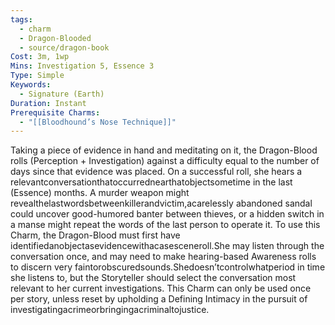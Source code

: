 ```yaml
---
tags:
  - charm
  - Dragon-Blooded
  - source/dragon-book
Cost: 3m, 1wp
Mins: Investigation 5, Essence 3
Type: Simple
Keywords:
  - Signature (Earth)
Duration: Instant
Prerequisite Charms:
  - "[[Bloodhound’s Nose Technique]]"
---
```

Taking a piece of evidence in hand and meditating on it, the Dragon-Blood rolls (Perception + Investigation) against a difficulty equal to the number of days since that evidence was placed. On a successful roll, she hears a relevantconversationthatoccurrednearthatobjectsometime in the last (Essence) months. A murder weapon might revealthelastwordsbetweenkillerandvictim,acarelessly abandoned sandal could uncover good-humored banter between thieves, or a hidden switch in a manse might repeat the words of the last person to operate it. To use this Charm, the Dragon-Blood must first have identifiedanobjectasevidencewithacasesceneroll.She may listen through the conversation once, and may need to make hearing-based Awareness rolls to discern very faintorobscuredsounds.Shedoesn’tcontrolwhatperiod in time she listens to, but the Storyteller should select the conversation most relevant to her current investigations. This Charm can only be used once per story, unless reset by upholding a Defining Intimacy in the pursuit of investigatingacrimeorbringingacriminaltojustice.